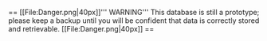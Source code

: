 <!-- MediaWiki:Forced-globalnotice -->

== [[File:Danger.png|40px]]''' WARNING''' This database is still a prototype; please keep a backup until you will be confident that data is correctly stored and retrievable. [[File:Danger.png|40px]] ==
